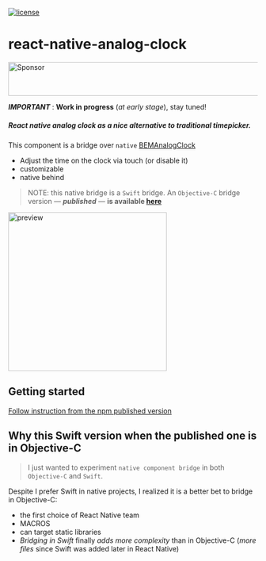 [![license](https://img.shields.io/github/license/mashape/apistatus.svg?maxAge=2592000)](https://github.com/MacKentoch/rn-analog-clock)
# react-native-analog-clock


<a target='_blank' rel='nofollow' href='https://app.codesponsor.io/link/Mp96tCWH2KdajZuBzqB6jwj8/MacKentoch/react-native-analog-clock'>
  <img alt='Sponsor' width='888' height='68' src='https://app.codesponsor.io/embed/Mp96tCWH2KdajZuBzqB6jwj8/MacKentoch/react-native-analog-clock.svg' />
</a>

*__IMPORTANT__* : **Work in progress** (*at early stage*), stay tuned!


##### React native analog clock as a nice alternative to traditional timepicker.

This component is a bridge over `native`  [BEMAnalogClock](https://github.com/Boris-Em/BEMAnalogClock)
- Adjust the time on the clock via touch (or disable it)
- customizable
- native behind

> NOTE: this native bridge is a `Swift` bridge. An `Objective-C` bridge version — *__published__* — **is available [here](https://github.com/MacKentoch/rn-analog-clock#react-native-analog-clock)**

<img src="https://raw.githubusercontent.com/MacKentoch/rn-analog-clock/master/images/previewFromExample.gif" alt="preview" width="320px"></img>

## Getting started

[Follow instruction from the npm published version](https://github.com/MacKentoch/rn-analog-clock#getting-started)

## Why this Swift version when the published one is in Objective-C

> I just wanted to experiment `native component bridge` in both `Objective-C` and `Swift`.

Despite I prefer Swift in native projects, I realized it is a better bet to bridge in Objective-C:
- the first choice of React Native team
- MACROS
- can target static libraries
- *Bridging in Swift* finally *adds more complexity* than in Objective-C (*more files* since Swift was added later in React Native)
